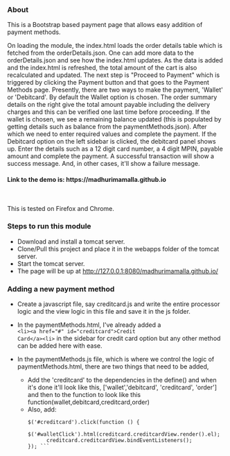 ### About

<p>This is a Bootstrap based payment page that allows easy addition of payment methods.</p>

<p>On loading the module, the index.html loads the order details table which is fetched from the orderDetails.json. One can add more data to the orderDetails.json and see how the index.html updates. As the data is added and the index.html is refreshed, the total amount of the cart is also recalculated and updated. The next step is "Proceed to Payment" which is triggered by clicking the Payment button and that goes to the Payment Methods page. Presently, there are two ways to make the payment, 'Wallet' or 'Debitcard'. By default the Wallet option is chosen. The order summary details on the right give the total amount payable including the delivery charges and this can be verified one last time before proceeding. If the wallet is chosen, we see a remaining balance updated (this is populated by getting details such as balance from the paymentMethods.json). After which we need to enter required values and complete the payment. If the Debitcard option on the left sidebar is clicked, the debitcard panel shows up. Enter the details such as a 12 digit card number, a 4 digit MPIN, payable amount and complete the payment. A successful transaction will show a success message. And, in other cases, it'll show a failure message.<p> 

<h4>Link to the demo is: https://madhurimamalla.github.io </h4> <br>



<p> This is tested on Firefox and Chrome. </p>

### Steps to run this module
* Download and install a tomcat server. <br>
* Clone/Pull this project and place it in the webapps folder of the tomcat server. <br>
* Start the tomcat server. <br>
* The page will be up at http://127.0.0.1:8080/madhurimamalla.github.io/ <br>

### Adding a new payment method

* Create a javascript file, say creditcard.js and write the entire processor logic and the view logic in this file and save it in the js folder.

* In the paymentMethods.html, I've already added a   <code> &lt;li&gt;&lt;a href="#" id="creditcard"&gt;Credit Card&lt;/a&gt;&lt;li&gt;</code>  in the sidebar for credit card option but any other method can be added here with ease.

* In the paymentMethods.js file, which is where we control the logic of paymentMethods.html, there are two things that need to be added,
    * Add the 'creditcard' to the dependencies in the define() and when it's done it'll look like this, ['wallet','debitcard', 'creditcard', 'order'] and then to the function to look like this function(wallet,debitcard,creditcard,order)
    * Also, add: 
      ``` creditcard.init(); 
      $('#creditcard').click(function () { 
           $('#walletClick').html(creditcard.creditcardView.render().el);
            creditcard.creditcardView.bindEventListeners();
      }); ```



